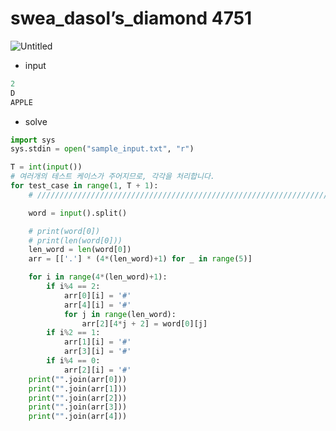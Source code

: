 # swea_dasol’s_diamond 4751

![Untitled](https://s3.us-west-2.amazonaws.com/secure.notion-static.com/d9c3f1ca-b218-4b86-9112-eb785cbf05c5/Untitled.png?X-Amz-Algorithm=AWS4-HMAC-SHA256&X-Amz-Content-Sha256=UNSIGNED-PAYLOAD&X-Amz-Credential=AKIAT73L2G45EIPT3X45%2F20230317%2Fus-west-2%2Fs3%2Faws4_request&X-Amz-Date=20230317T224817Z&X-Amz-Expires=86400&X-Amz-Signature=8f3ae59331b8c7875bc972b48afdb3871af1b825e6759b1456f42f5081773285&X-Amz-SignedHeaders=host&response-content-disposition=filename%3D%22Untitled.png%22&x-id=GetObject)

- input

```jsx
2
D
APPLE
```

- solve

```python
import sys
sys.stdin = open("sample_input.txt", "r")

T = int(input())
# 여러개의 테스트 케이스가 주어지므로, 각각을 처리합니다.
for test_case in range(1, T + 1):
    # ///////////////////////////////////////////////////////////////////////////////////

    word = input().split()

    # print(word[0])
    # print(len(word[0]))
    len_word = len(word[0])
    arr = [['.'] * (4*(len_word)+1) for _ in range(5)]

    for i in range(4*(len_word)+1):
        if i%4 == 2:
            arr[0][i] = '#'
            arr[4][i] = '#'
            for j in range(len_word):
                arr[2][4*j + 2] = word[0][j]
        if i%2 == 1:
            arr[1][i] = '#'
            arr[3][i] = '#'
        if i%4 == 0:
            arr[2][i] = '#'
    print("".join(arr[0]))
    print("".join(arr[1]))
    print("".join(arr[2]))
    print("".join(arr[3]))
    print("".join(arr[4]))
```